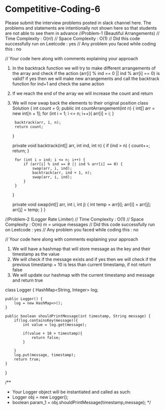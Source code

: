# Competitive-Coding-6

Please submit the interview problems posted in slack channel here. The problems and statements are intentionally not shown here so that students are not able to see them in advance 
//Problem-1 (Beautiful Arrangements)
// Time Complexity : O(n!)
// Space Complexity : O(1)
// Did this code successfully run on Leetcode : yes
// Any problem you faced while coding this : no


// Your code here along with comments explaining your approach
1. In the backtrack function we will try to make different arrangements of the array and check if the action (arr[i] % ind == 0 || ind % arr[i] == 0)
    is valid? if yes then we will make new arrangements and call the backtrack function for ind+1 and check the same action 
2. If we reach the end of the array we will increase the count and return
3. We will now swap back the elements to their original position
class Solution {
    int count = 0;
    public int countArrangement(int n) {
        int[] arr = new int[n + 1]; 
        for (int i = 1; i <= n; i++){
            arr[i] = i;
        }

        backtrack(arr, 1, n);
        return count;
    }

    private void backtrack(int[] arr, int ind, int n) {
        if (ind > n) {
            count++;
            return;
        }

        for (int i = ind; i <= n; i++) {
            if (arr[i] % ind == 0 || ind % arr[i] == 0) {
                swap(arr, i, ind);
                backtrack(arr, ind + 1, n);
                swap(arr, i, ind);
            }
        }
    }

    private void swap(int[] arr, int i, int j) {
        int temp = arr[i];
        arr[i] = arr[j];
        arr[j] = temp;
    }
}


//Problem-2 (Logger Rate Limiter)
// Time Complexity : O(1)
// Space Complexity : O(m) m = unique messages
// Did this code successfully run on Leetcode : yes 
// Any problem you faced while coding this : no


// Your code here along with comments explaining your approach
1. We will have a hashmap that will store message as the key and their timestamp as the value
2. We will check if the message exists and if yes then we will check if the previous timestamp + 10 is less than current timestamp, if not return false
3. We will update our hashmap with the current timestamp and message and return true

class Logger {
    HashMap<String, Integer> log;

    public Logger() {
        log = new HashMap<>();
    }
    
    public boolean shouldPrintMessage(int timestamp, String message) {
        if(log.containsKey(message)){
            int value = log.get(message);

            if(value + 10 > timestamp){
                return false;
            }
            
        }
        log.put(message, timestamp);
        return true;
    }
}

/**
 * Your Logger object will be instantiated and called as such:
 * Logger obj = new Logger();
 * boolean param_1 = obj.shouldPrintMessage(timestamp,message);
 */
